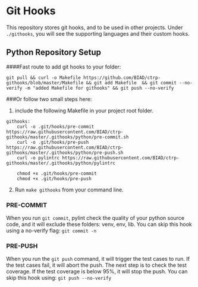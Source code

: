 

# Git Hooks

This repository stores git hooks, and to be used in other projects.
Under `./githooks`, you will see the supporting languages and their custom hooks.

## Python Repository Setup
####Fast route to add git hooks to your folder:
```
git pull && curl -o Makefile https://github.com/BIAD/ctrp-githooks/blob/master/Makefile && git add Makefile  && git commit --no-verify -m "added Makefile for githooks" && git push --no-verify
```

###Or follow two small steps here:

1) include the following Makefile in your project root folder.

```
githooks:
    curl -o .git/hooks/pre-commit https://raw.githubusercontent.com/BIAD/ctrp-githooks/master/.githooks/python/pre-commit.sh
    curl -o .git/hooks/pre-push https://raw.githubusercontent.com/BIAD/ctrp-githooks/master/.githooks/python/pre-push.sh
    curl -o pylintrc https://raw.githubusercontent.com/BIAD/ctrp-githooks/master/.githooks/python/pylintrc

    chmod +x .git/hooks/pre-commit
    chmod +x .git/hooks/pre-push

```

2) Run `make githooks` from your command line.


### PRE-COMMIT
When you run `git commit`, pylint check the quality of your python source code, and it will exclude these folders: venv,
env, lib. You can skip this hook using a no-verify flag: `git commit -n`

###  PRE-PUSH
When you run the `git push` command, it will trigger the test cases to run.
If the test cases fail, it will abort the push. The next step is to check the test coverage. If the test coverage is
below 95%, it will stop the push. You can skip this hook using: `git push --no-verify`



